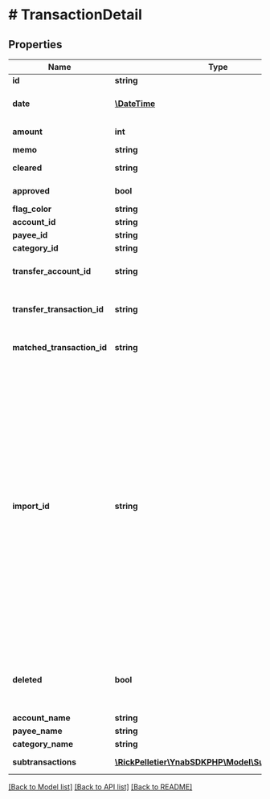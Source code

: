 # # TransactionDetail

## Properties

Name | Type | Description | Notes
------------ | ------------- | ------------- | -------------
**id** | **string** |  |
**date** | [**\DateTime**](\DateTime.md) | The transaction date in ISO format (e.g. 2016-12-01) |
**amount** | **int** | The transaction amount in milliunits format |
**memo** | **string** |  | [optional]
**cleared** | **string** | The cleared status of the transaction |
**approved** | **bool** | Whether or not the transaction is approved |
**flag_color** | **string** | The transaction flag | [optional]
**account_id** | **string** |  |
**payee_id** | **string** |  | [optional]
**category_id** | **string** |  | [optional]
**transfer_account_id** | **string** | If a transfer transaction, the account to which it transfers | [optional]
**transfer_transaction_id** | **string** | If a transfer transaction, the id of transaction on the other side of the transfer | [optional]
**matched_transaction_id** | **string** | If transaction is matched, the id of the matched transaction | [optional]
**import_id** | **string** | If the Transaction was imported, this field is a unique (by account) import identifier.  If this transaction was imported through File Based Import or Direct Import and not through the API, the import_id will have the format: &#39;YNAB:[milliunit_amount]:[iso_date]:[occurrence]&#39;.  For example, a transaction dated 2015-12-30 in the amount of -$294.23 USD would have an import_id of &#39;YNAB:-294230:2015-12-30:1&#39;.  If a second transaction on the same account was imported and had the same date and same amount, its import_id would be &#39;YNAB:-294230:2015-12-30:2&#39;. | [optional]
**deleted** | **bool** | Whether or not the transaction has been deleted.  Deleted transactions will only be included in delta requests. |
**account_name** | **string** |  |
**payee_name** | **string** |  | [optional]
**category_name** | **string** |  | [optional]
**subtransactions** | [**\RickPelletier\YnabSDKPHP\Model\SubTransaction[]**](SubTransaction.md) | If a split transaction, the subtransactions. |

[[Back to Model list]](../../README.md#models) [[Back to API list]](../../README.md#endpoints) [[Back to README]](../../README.md)
